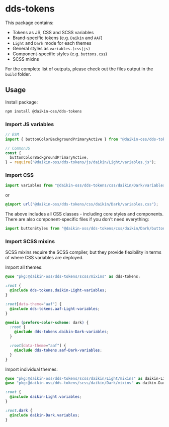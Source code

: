 # dds-tokens

This package contains:

- Tokens as JS, CSS and SCSS variables
- Brand-specific tokens (e.g. `Daikin` and `AAF`)
- `Light` and `Dark` mode for each themes
- General styles as `variables.(css|js)`
- Component-specific styles (e.g. `buttons.css`)
- SCSS mixins

For the complete list of outputs, please check out the files output in the `build` folder.

## Usage

Install package:

```sh
npm install @daikin-oss/dds-tokens
```

### Import JS variables

```js
// ESM
import { buttonColorBackgroundPrimaryActive } from "@daikin-oss/dds-tokens/js/daikin/Light/variables.js";

// CommonJS
const {
  buttonColorBackgroundPrimaryActive,
} = require("@daikin-oss/dds-tokens/js/daikin/Light/variables.js");
```

### Import CSS

```js
import variables from "@daikin-oss/dds-tokens/css/daikin/Dark/variables.css";
```

or

```css
@import url("@daikin-oss/dds-tokens/css/daikin/Dark/variables.css");
```

The above includes all CSS classes - including core styles and components.
There are also component-specific files if you don't need everything:

```js
import buttonStyles from "@daikin-oss/dds-tokens/css/daikin/Dark/buttons.css";
```

### Import SCSS mixins

SCSS mixins require the SCSS compiler, but they provide flexibility in terms of where CSS variables are deployed.

Import all themes:

```scss
@use "pkg:@daikin-oss/dds-tokens/scss/mixins" as dds-tokens;

:root {
  @include dds-tokens.daikin-Light-variables;
}

:root[data-theme="aaf"] {
  @include dds-tokens.aaf-Light-variables;
}

@media (prefers-color-scheme: dark) {
  :root {
    @include dds-tokens.daikin-Dark-variables;
  }

  :root[data-theme="aaf"] {
    @include dds-tokens.aaf-Dark-variables;
  }
}
```

Import individual themes:

```scss
@use "pkg:@daikin-oss/dds-tokens/scss/daikin/Light/mixins" as daikin-Light;
@use "pkg:@daikin-oss/dds-tokens/scss/daikin/Dark/mixins" as daikin-Dark;

:root {
  @include daikin-Light.variables;
}

:root.dark {
  @include daikin-Dark.variables;
}
```
